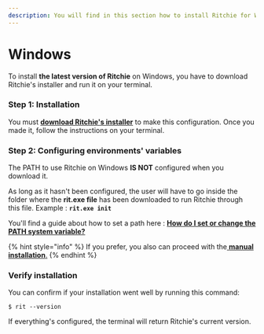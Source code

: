 ```yaml
---
description: You will find in this section how to install Ritchie for Windows.
---
```


# Windows

To install **the latest version of Ritchie** on Windows, you have to download Ritchie's installer and run it on your terminal. 

### Step 1: Installation

You must [**download Ritchie's installer**](https://commons-repo.ritchiecli.io/latest/ritchiecli.msi) to make this configuration. Once you made it, follow the instructions on your terminal. 

###  Step 2: Configuring environments' variables 

The PATH to use Ritchie on Windows **IS NOT** configured when you download it.  
  
As long as it hasn't been configured, the user will have to go inside the folder where the **rit.exe file** has been downloaded to run Ritchie through this file. Example : **`rit.exe init`**

You'll find a guide about how to set a path here : [**How do I set or change the PATH system variable?**](https://www.java.com/en/download/help/path.xml)

{% hint style="info" %}
If you prefer, you also can proceed with the[ **manual installation**.](manual-installation.md)
{% endhint %}

### Verify installation 

You can confirm if your installation went well by running this command: 

```text
$ rit --version
```

If everything's configured, the terminal will return Ritchie's current version.  


